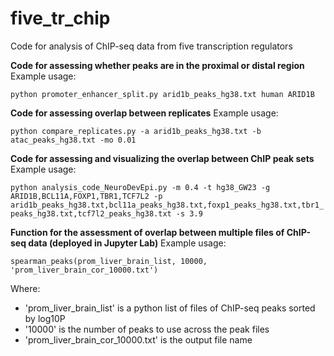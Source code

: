 # five_tr_chip
Code for analysis of ChIP-seq data from five transcription regulators

**Code for assessing whether peaks are in the proximal or distal region**
Example usage:

`python promoter_enhancer_split.py arid1b_peaks_hg38.txt human ARID1B`

**Code for assessing overlap between replicates**
Example usage:

`python compare_replicates.py -a arid1b_peaks_hg38.txt -b atac_peaks_hg38.txt -mo 0.01`

**Code for assessing and visualizing the overlap between ChIP peak sets**
Example usage:

`python analysis_code_NeuroDevEpi.py -m 0.4 -t hg38_GW23 -g ARID1B,BCL11A,FOXP1,TBR1,TCF7L2 -p arid1b_peaks_hg38.txt,bcl11a_peaks_hg38.txt,foxp1_peaks_hg38.txt,tbr1_peaks_hg38.txt,tcf7l2_peaks_hg38.txt -s 3.9`

**Function for the assessment of overlap between multiple files of ChIP-seq data (deployed in Jupyter Lab)**
Example usage:

`spearman_peaks(prom_liver_brain_list, 10000, 'prom_liver_brain_cor_10000.txt')`

Where:
- 'prom_liver_brain_list' is a python list of files of ChIP-seq peaks sorted by log10P 
- '10000' is the number of peaks to use across the peak files
- 'prom_liver_brain_cor_10000.txt' is the output file name
